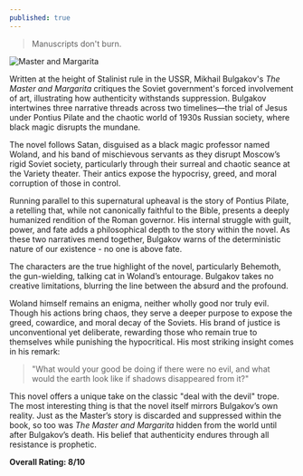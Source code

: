 ```yaml
---
published: true
---
```

> Manuscripts don't burn.

![Master and Margarita](https://images.penguinrandomhouse.com/cover/9780143108276)

Written at the height of Stalinist rule in the USSR, Mikhail Bulgakov's _The Master and Margarita_ critiques the Soviet government's forced involvement of art, illustrating how authenticity withstands suppression. Bulgakov intertwines three narrative threads across two timelines—the trial of Jesus under Pontius Pilate and the chaotic world of 1930s Russian society, where black magic disrupts the mundane.

The novel follows Satan, disguised as a black magic professor named Woland, and his band of mischievous servants as they disrupt Moscow’s rigid Soviet society, particularly through their surreal and chaotic seance at the Variety theater. Their antics expose the hypocrisy, greed, and moral corruption of those in control.

Running parallel to this supernatural upheaval is the story of Pontius Pilate, a retelling that, while not canonically faithful to the Bible, presents a deeply humanized rendition of the Roman governor. His internal struggle with guilt, power, and fate adds a philosophical depth to the story within the novel. As these two narratives mend together, Bulgakov warns of the deterministic nature of our existence - no one is above fate.

The characters are the true highlight of the novel, particularly Behemoth, the gun-wielding, talking cat in Woland’s entourage. Bulgakov takes no creative limitations, blurring the line between the absurd and the profound.

Woland himself remains an enigma, neither wholly good nor truly evil. Though his actions bring chaos, they serve a deeper purpose to expose the greed, cowardice, and moral decay of the Soviets. His brand of justice is unconventional yet deliberate, rewarding those who remain true to themselves while punishing the hypocritical. His most striking insight comes in his remark:

> "What would your good be doing if there were no evil, and what would the earth look like if shadows disappeared from it?"

This novel offers a unique take on the classic "deal with the devil" trope. The most interesting thing is that the novel itself mirrors Bulgakov’s own reality. Just as the Master’s story is discarded and suppressed within the book, so too was _The Master and Margarita_ hidden from the world until after Bulgakov’s death. His belief that authenticity endures through all resistance is prophetic.

**Overall Rating: 8/10**